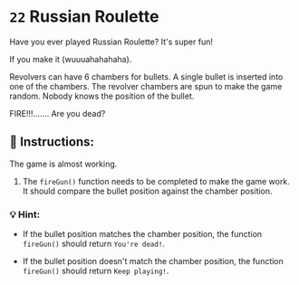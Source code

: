 # `22` Russian Roulette 

Have you ever played Russian Roulette? It's super fun! 

If you make it (wuuuahahahaha).

Revolvers can have 6 chambers for bullets. A single bullet is inserted into one of the chambers. The revolver chambers are spun to make the game random. Nobody knows the position of the bullet.

FIRE!!!....... Are you dead?

## :pencil: Instructions:

The game is almost working.

1. The `fireGun()` function needs to be completed to make the game work. It should compare the bullet position against the chamber position.

### :bulb: Hint:

- If the bullet position matches the chamber position, the function `fireGun()` should return `You're dead!`.

- If the bullet position doesn't match the chamber position, the function `fireGun()` should return `Keep playing!`.

